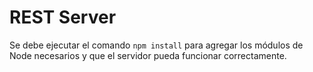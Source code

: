 # REST Server

Se debe ejecutar el comando ``` npm install ``` para agregar los módulos de Node necesarios y que el servidor pueda funcionar correctamente.